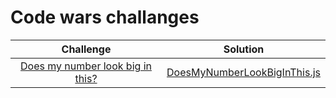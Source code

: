 # Code wars challanges

|                                                           Challenge                                                           |                                      Solution                                       |
|:-----------------------------------------------------------------------------------------------------------------------------:|:-----------------------------------------------------------------------------------:|
|         [Does my number look big in this?](https://www.codewars.com/kata/5287e858c6b5a9678200083c)          |  [DoesMyNumberLookBigInThis.js](DoesMyNumberLookBigInThis.js)  |
